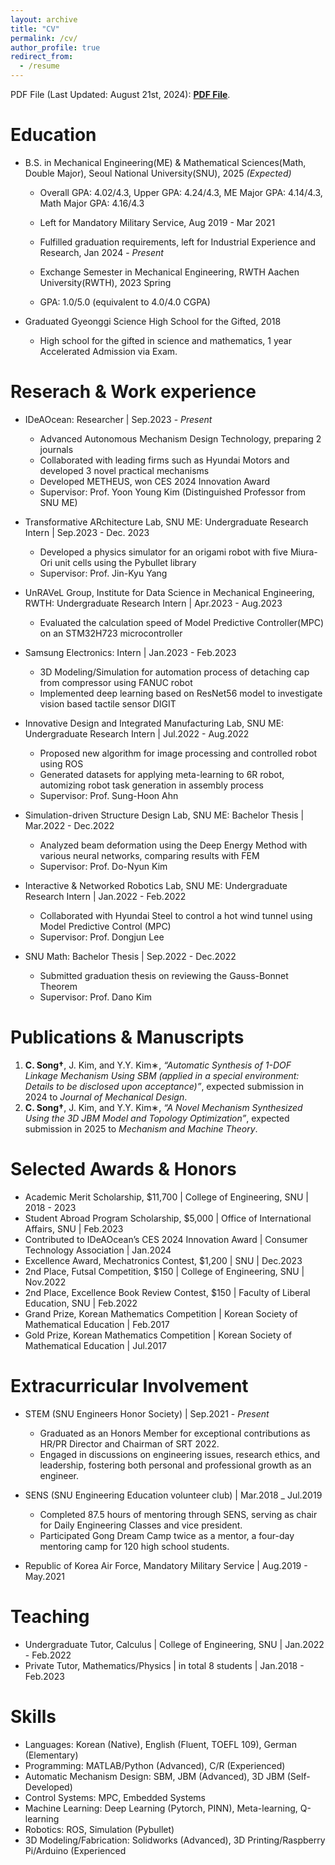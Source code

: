 ```yaml
---
layout: archive
title: "CV"
permalink: /cv/
author_profile: true
redirect_from:
  - /resume
---
```


PDF File (Last Updated: August 21st, 2024): **[PDF File](https://cksdml1014.github.io/chanisong/files/cv_chaneuisong.pdf)**. 

Education
======
* B.S. in Mechanical Engineering(ME) & Mathematical Sciences(Math, Double Major), Seoul National University(SNU), 2025 *(Expected)*
  * Overall GPA: 4.02/4.3, Upper GPA: 4.24/4.3, ME Major GPA: 4.14/4.3, Math Major GPA: 4.16/4.3 
  * Left for Mandatory Military Service, Aug 2019 - Mar 2021
  * Fulfilled graduation requirements, left for Industrial Experience and Research, Jan 2024 - *Present*
 
  * Exchange Semester in Mechanical Engineering, RWTH Aachen University(RWTH), 2023 Spring
  * GPA: 1.0/5.0 (equivalent to 4.0/4.0 CGPA)
 
* Graduated Gyeonggi Science High School for the Gifted, 2018
  * High school for the gifted in science and mathematics, 1 year Accelerated Admission via Exam.

Reserach & Work experience
======
* IDeAOcean: Researcher | Sep.2023 - *Present*
  * Advanced Autonomous Mechanism Design Technology, preparing 2 journals
  * Collaborated with leading firms such as Hyundai Motors and developed 3 novel practical mechanisms
  * Developed METHEUS, won CES 2024 Innovation Award
  * Supervisor: Prof. Yoon Young Kim (Distinguished Professor from SNU ME)

* Transformative ARchitecture Lab, SNU ME: Undergraduate Research Intern | Sep.2023 - Dec. 2023
  * Developed a physics simulator for an origami robot with five Miura-Ori unit cells using the Pybullet library
  * Supervisor: Prof. Jin-Kyu Yang

* UnRAVeL Group, Institute for Data Science in Mechanical Engineering, RWTH: Undergraduate Research Intern | Apr.2023 - Aug.2023
  * Evaluated the calculation speed of Model Predictive Controller(MPC) on an STM32H723 microcontroller
 
* Samsung Electronics: Intern | Jan.2023 - Feb.2023
  * 3D Modeling/Simulation for automation process of detaching cap from compressor using FANUC robot
  * Implemented deep learning based on ResNet56 model to investigate vision based tactile sensor DIGIT

* Innovative Design and Integrated Manufacturing Lab, SNU ME: Undergraduate Research Intern | Jul.2022 - Aug.2022
  * Proposed new algorithm for image processing and controlled robot using ROS
  * Generated datasets for applying meta-learning to 6R robot, automizing robot task generation in assembly process
  * Supervisor: Prof. Sung-Hoon Ahn

* Simulation-driven Structure Design Lab, SNU ME: Bachelor Thesis | Mar.2022 - Dec.2022
  * Analyzed beam deformation using the Deep Energy Method with various neural networks, comparing results with FEM
  * Supervisor: Prof. Do-Nyun Kim

* Interactive & Networked Robotics Lab, SNU ME: Undergraduate Research Intern | Jan.2022 - Feb.2022
  * Collaborated with Hyundai Steel to control a hot wind tunnel using Model Predictive Control (MPC)
  * Supervisor: Prof. Dongjun Lee

* SNU Math: Bachelor Thesis | Sep.2022 - Dec.2022
  * Submitted graduation thesis on reviewing the Gauss-Bonnet Theorem
  * Supervisor: Prof. Dano Kim

Publications & Manuscripts
======
1. **C. Song†**, J. Kim, and Y.Y. Kim∗, *“Automatic Synthesis of 1-DOF Linkage Mechanism Using SBM (applied in a special environment: Details to be disclosed upon acceptance)”*, expected submission in 2024 to *Journal of Mechanical Design*.
2. **C. Song†**, J. Kim, and Y.Y. Kim∗, *“A Novel Mechanism Synthesized Using the 3D JBM Model and Topology Optimization”*, expected submission in 2025 to *Mechanism and Machine Theory*.

Selected Awards & Honors
======
* Academic Merit Scholarship, $11,700 | College of Engineering, SNU | 2018 - 2023
* Student Abroad Program Scholarship, $5,000 | Office of International Affairs, SNU | Feb.2023
* Contributed to IDeAOcean’s CES 2024 Innovation Award | Consumer Technology Association | Jan.2024
* Excellence Award, Mechatronics Contest, $1,200 | SNU | Dec.2023
* 2nd Place, Futsal Competition, $150 | College of Engineering, SNU | Nov.2022
* 2nd Place, Excellence Book Review Contest, $150 | Faculty of Liberal Education, SNU | Feb.2022
* Grand Prize, Korean Mathematics Competition | Korean Society of Mathematical Education | Feb.2017
* Gold Prize, Korean Mathematics Competition | Korean Society of Mathematical Education | Jul.2017

Extracurricular Involvement
======
* STEM (SNU Engineers Honor Society) | Sep.2021 - *Present*
  * Graduated as an Honors Member for exceptional contributions as HR/PR Director and Chairman of SRT 2022.
  * Engaged in discussions on engineering issues, research ethics, and leadership, fostering both personal and professional growth as an engineer.

* SENS (SNU Engineering Education volunteer club) | Mar.2018 _ Jul.2019
  * Completed 87.5 hours of mentoring through SENS, serving as chair for Daily Engineering Classes and vice president.
  * Participated Gong Dream Camp twice as a mentor, a four-day mentoring camp for 120 high school students.
 
* Republic of Korea Air Force, Mandatory Military Service | Aug.2019 - May.2021

Teaching
======
* Undergraduate Tutor, Calculus | College of Engineering, SNU | Jan.2022 - Feb.2022
* Private Tutor, Mathematics/Physics | in total 8 students | Jan.2018 - Feb.2023
  
Skills
======
* Languages: Korean (Native), English (Fluent, TOEFL 109), German (Elementary)
* Programming: MATLAB/Python (Advanced), C/R (Experienced)
* Automatic Mechanism Design: SBM, JBM (Advanced), 3D JBM (Self-Developed)
* Control Systems: MPC, Embedded Systems
* Machine Learning: Deep Learning (Pytorch, PINN), Meta-learning, Q-learning
* Robotics: ROS, Simulation (Pybullet)
* 3D Modeling/Fabrication: Solidworks (Advanced), 3D Printing/Raspberry Pi/Arduino (Experienced
  

